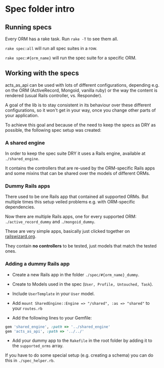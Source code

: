 # Spec folder intro

## Running specs

Every ORM has a rake task. Run `rake -T` to see them all.

`rake spec:all` will run all spec suites in a row.

`rake spec:#{orm_name}` will run the spec suite for a specific ORM.

## Working with the specs

acts_as_api can be used with lots of different configurations, depending e.g. on the ORM (ActiveRecord, Mongoid, vanilla ruby) or the way the content is rendered (usual Rails controller, vs. Responder).

A goal of the lib is to stay consistent in its behaviour over these different configurations, so it won't get in your way, once you change other parts of your application.

To achieve this goal and because of the need to keep the specs as DRY as possible, the following spec setup was created:

### A shared engine

In order to keep the spec suite DRY it uses a Rails engine, available at `./shared_engine`.

It contains the controllers that are re-used by the ORM-specific Rails apps and some mixins that can be shared over the models of different ORMs.

### Dummy Rails apps

There used to be one Rails app that contained all supported ORMs. But multiple times this setup veiled problems e.g. with ORM-specific dependencies.

Now there are multiple Rails apps, one for every supported ORM: `./active_record_dummy` and `./mongoid_dummy`.

These are very simple apps, basically just clicked together on [railswizard.org](http://railswizard.org).

They contain **no controllers** to be tested, just models that match the tested ones.

### Adding a dummy Rails app

* Create a new Rails app in the folder `./spec/#{orm_name}_dummy`.

* Create to Models used in the spec (`User, Profile, Untouched, Task`).

* Include `UserTemplate` in your `User` model.

* Add `mount SharedEngine::Engine => "/shared", :as => "shared"` to your `routes.rb`

* Add the following lines to your Gemfile:

```ruby
gem 'shared_engine', :path => '../shared_engine'
gem 'acts_as_api', :path => '../../'
```

* Add your dummy app to the `Rakefile` in the root folder by adding it to the `supported_orms` array.


If you have to do some special setup (e.g. creating a schema) you can do this in `./spec_helper.rb`.
